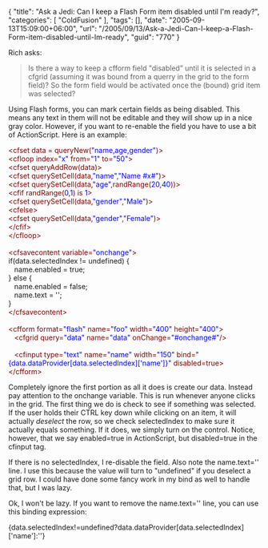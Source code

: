 {
	"title": "Ask a Jedi: Can I keep a Flash Form item disabled until I'm ready?",
	"categories": [
		"ColdFusion"
	],
	"tags": [],
	"date": "2005-09-13T15:09:00+06:00",
	"url": "/2005/09/13/Ask-a-Jedi-Can-I-keep-a-Flash-Form-item-disabled-until-Im-ready",
	"guid": "770"
}

Rich asks:

<blockquote>
Is there a way to keep a cfform field "disabled” until it is selected in a cfgrid (assuming it was bound from a querry in the grid to the form field)? So the form field would be activated once the (bound) grid item was selected?
</blockquote>

Using Flash forms, you can mark certain fields as being disabled. This means any text in them will not be editable and they will show up in a nice gray color. However, if you want to re-enable the field you have to use a bit of ActionScript. Here is an example:

<div class="code"><FONT COLOR=MAROON>&lt;cfset data = queryNew(<FONT COLOR=BLUE>"name,age,gender"</FONT>)&gt;</FONT><br>
<FONT COLOR=MAROON>&lt;cfloop index=<FONT COLOR=BLUE>"x"</FONT> from=<FONT COLOR=BLUE>"1"</FONT> to=<FONT COLOR=BLUE>"50"</FONT>&gt;</FONT><br>
   <FONT COLOR=MAROON>&lt;cfset queryAddRow(data)&gt;</FONT><br>
   <FONT COLOR=MAROON>&lt;cfset querySetCell(data,<FONT COLOR=BLUE>"name"</FONT>,<FONT COLOR=BLUE>"Name #x#"</FONT>)&gt;</FONT><br>
   <FONT COLOR=MAROON>&lt;cfset querySetCell(data,<FONT COLOR=BLUE>"age"</FONT>,randRange(<FONT COLOR=BLUE>20</FONT>,<FONT COLOR=BLUE>40</FONT>))&gt;</FONT><br>
   <FONT COLOR=MAROON>&lt;cfif randRange(<FONT COLOR=BLUE>0</FONT>,<FONT COLOR=BLUE>1</FONT>) is<FONT COLOR=BLUE> 1</FONT>&gt;</FONT><br>
      <FONT COLOR=MAROON>&lt;cfset querySetCell(data,<FONT COLOR=BLUE>"gender"</FONT>,<FONT COLOR=BLUE>"Male"</FONT>)&gt;</FONT><br>
   <FONT COLOR=MAROON>&lt;cfelse&gt;</FONT><br>
      <FONT COLOR=MAROON>&lt;cfset querySetCell(data,<FONT COLOR=BLUE>"gender"</FONT>,<FONT COLOR=BLUE>"Female"</FONT>)&gt;</FONT><br>
   <FONT COLOR=MAROON>&lt;/cfif&gt;</FONT><br>
<FONT COLOR=MAROON>&lt;/cfloop&gt;</FONT><br>
<br>
<FONT COLOR=MAROON>&lt;cfsavecontent variable=<FONT COLOR=BLUE>"onchange"</FONT>&gt;</FONT><br>
if(data.selectedIndex != undefined) {<br>
&nbsp;&nbsp;&nbsp;name.enabled = true;<br>
} else { <br>
&nbsp;&nbsp;&nbsp;name.enabled = false;<br>
&nbsp;&nbsp;&nbsp;name.text = '';<br>
}<br>
<FONT COLOR=MAROON>&lt;/cfsavecontent&gt;</FONT><br>
<br>
<FONT COLOR=MAROON>&lt;cfform format=<FONT COLOR=BLUE>"flash"</FONT> name=<FONT COLOR=BLUE>"foo"</FONT> width=<FONT COLOR=BLUE>"400"</FONT> height=<FONT COLOR=BLUE>"400"</FONT>&gt;</FONT><br>
&nbsp;&nbsp;&nbsp;<FONT COLOR=MAROON>&lt;cfgrid query=<FONT COLOR=BLUE>"data"</FONT> name=<FONT COLOR=BLUE>"data"</FONT> onChange=<FONT COLOR=BLUE>"#onchange#"</FONT>/&gt;</FONT><br>
&nbsp;&nbsp;&nbsp;<br>
&nbsp;&nbsp;&nbsp;<FONT COLOR=MAROON>&lt;cfinput type=<FONT COLOR=BLUE>"text"</FONT> name=<FONT COLOR=BLUE>"name"</FONT> width=<FONT COLOR=BLUE>"150"</FONT> bind=<FONT COLOR=BLUE>"{data.dataProvider[data.selectedIndex]['name']}"</FONT> disabled=true&gt;</FONT><br>
<FONT COLOR=MAROON>&lt;/cfform&gt;</FONT></div>

Completely ignore the first portion as all it does is create our data. Instead pay attention to the onchange variable. This is run whenever anyone clicks in the grid. The first thing we do is check to see if something was selected. If the user holds their CTRL key down while clicking on an item, it will actually <i>deselect</i> the row, so we check selectedIndex to make sure it actually equals something. If it does, we simply turn on the control. Notice, however, that we say enabled=true in ActionScript, but disabled=true in the cfinput tag. 

If there is no selectedIndex, I re-disable the field. Also note the name.text='' line. I use this because the value will turn to "undefined" if you deselect a grid row. I could have done some fancy work in my bind as well to handle that, but I was lazy.

Ok, I won't be lazy. If you want to remove the name.text='' line, you can use this binding expression: 

{data.selectedIndex!=undefined?data.dataProvider[data.selectedIndex]['name']:''}